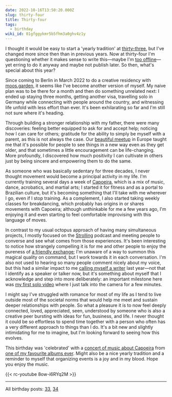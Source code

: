 ```yaml
---
date: 2022-10-16T13:50:20.000Z
slug: thirty-four
title: Thirty-four
tags:
  - birthday
wiki_id: 01gfggykmr5b5fhm3a0ghv4z1y
---
```

I thought it would be easy to start a 'yearly tradition' at [thirty-three](https://utopia.rosano.ca/thirty-three), but I've changed more since then than in previous years. Now at thirty-four I'm questioning whether it makes sense to write this—maybe I'm [too offline](https://strolling.rosano.ca/0080)—yet erring to do it anyway and maybe not publish later. So then, what's special about this year?

Since coming to Berlin in March 2022 to do a creative residency with [moos.garden](https://moos.garden), it seems like I've become another version of myself. My naive plan was to be there for a month and then do something unrelated next: I ended up staying three months, getting another visa, travelling solo in Germany while connecting with people around the country, and witnessing life unfold with less effort than ever. It's been exhilarating so far and I'm still not sure where it's heading.

Through building a stronger relationship with my father, there were many discoveries: feeling better equipped to ask for and accept help; noticing how I can care for others; gratitude for the ability to simply be myself with a parent, as this is not always the case. Our [beautiful meetup](https://strolling.rosano.ca/0075) in Europe taught me that it's possible for people to see things in a new way even as they get older, and that sometimes a little encouragement can be life-changing. More profoundly, I discovered how much positivity I can cultivate in others just by being sincere and empowering them to do the same.

As someone who was basically sedentary for three decades, I never thought movement would become a principal activity in my life. I'm currently training several days a week of [Capoeira](https://en.wikipedia.org/wiki/Capoeira), which is a mix of music, dance, acrobatics, and martial arts; I started it for fitness and as a portal to Brazilian culture, but it's becoming something that I'll take with me wherever I go, even if I stop training. As a complement, I also started taking weekly classes for breakdancing, which probably has origins in or shares movements with Capoeira; although unthinkable for me a few years ago, I'm enjoying it and even starting to feel comfortable improvising with this language of moves.

In contrast to my usual octopus approach of having many simultaneous projects, I mostly focused on the [Strolling](https://rosano.hmm.garden/01frx8srcjn6v3jq7x6tp0a1nw) podcast and meeting people to converse and see what comes from those experiences. It's been interesting to notice how strangely compelling it is for me and other people to enjoy the pureness of [a friendly exchange](https://strolling.rosano.ca/0068); I'm unaware of a way to summon this magical quality on command, but I work towards it in each conversation. I'm also not used to hearing so many people comment nicely about my voice, but this had a similar impact to me [calling myself a writer](https://twitter.com/rosano/status/1395357160352231425) last year—not that I identify as a speaker or talker now, but it's something about myself that I acknowledge and step into more deliberately: an important milestone here was [my first solo video](https://strolling.rosano.ca/0059) where I just talk into the camera for a few minutes.

I might say I've struggled with romance for most of my life as I tend to live outside most of the societal norms that would help me meet and sustain deeper relationships with people. So what a pleasure it is to now feel deeply connected, loved, appreciated, seen, understood by someone who is also a creative peer bursting with ideas for fun, business, and life. I never thought it could be so effortless to spend time together with a person who often has a very different approach to things than I do. It's a bit new and slightly intimidating for me to imagine, but I'm looking forward to seeing how this evolves.

This birthday was 'celebrated' with a [concert of music about Capoeira](https://youtu.be/8ow-i6RYq2M) from [one of my favourite albums ever](https://www.youtube.com/watch?v=mlfCeNgzT4Q&list=OLAK5uy%5FlblYFZNe9bvRUXYLYNlhL4t3BHkLqKVOs). Might also be a nice yearly tradition and a reminder to myself that organizing events is a joy and in my blood. Hope you enjoy the music.

{{< rc-youtube 8ow-i6RYq2M >}}

---

All birthday posts: [33](https://utopia.rosano.ca/thirty-three), [34](https://utopia.rosano.ca/thirty-four)
